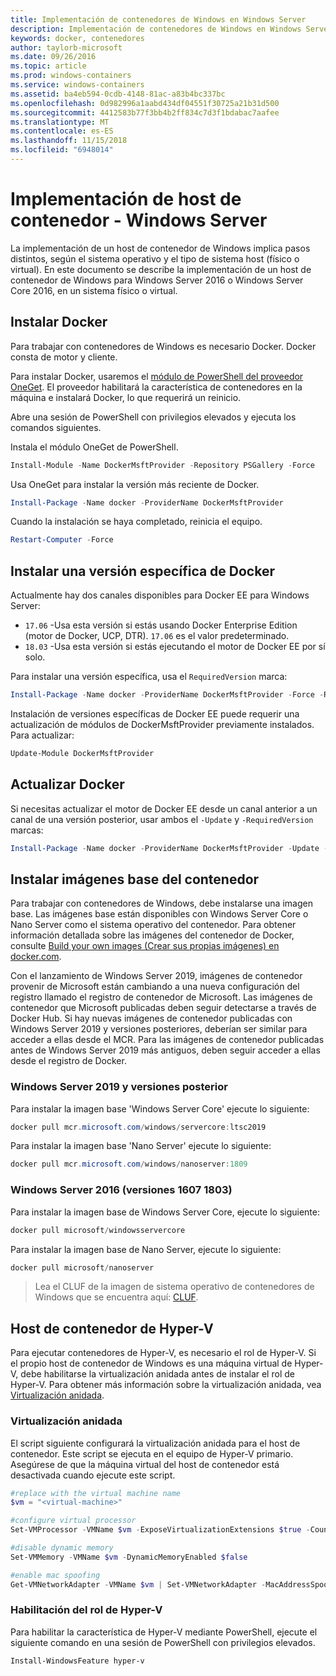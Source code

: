 ```yaml
---
title: Implementación de contenedores de Windows en Windows Server
description: Implementación de contenedores de Windows en Windows Server
keywords: docker, contenedores
author: taylorb-microsoft
ms.date: 09/26/2016
ms.topic: article
ms.prod: windows-containers
ms.service: windows-containers
ms.assetid: ba4eb594-0cdb-4148-81ac-a83b4bc337bc
ms.openlocfilehash: 0d982996a1aabd434df04551f30725a21b31d500
ms.sourcegitcommit: 4412583b77f3bb4b2ff834c7d3f1bdabac7aafee
ms.translationtype: MT
ms.contentlocale: es-ES
ms.lasthandoff: 11/15/2018
ms.locfileid: "6948014"
---
```

# <a name="container-host-deployment---windows-server"></a>Implementación de host de contenedor - Windows Server

La implementación de un host de contenedor de Windows implica pasos distintos, según el sistema operativo y el tipo de sistema host (físico o virtual). En este documento se describe la implementación de un host de contenedor de Windows para Windows Server 2016 o Windows Server Core 2016, en un sistema físico o virtual.

## <a name="install-docker"></a>Instalar Docker

Para trabajar con contenedores de Windows es necesario Docker. Docker consta de motor y cliente. 

Para instalar Docker, usaremos el [módulo de PowerShell del proveedor OneGet](https://github.com/OneGet/MicrosoftDockerProvider). El proveedor habilitará la característica de contenedores en la máquina e instalará Docker, lo que requerirá un reinicio. 

Abre una sesión de PowerShell con privilegios elevados y ejecuta los comandos siguientes.

Instala el módulo OneGet de PowerShell.

```PowerShell
Install-Module -Name DockerMsftProvider -Repository PSGallery -Force
```

Usa OneGet para instalar la versión más reciente de Docker.

```PowerShell
Install-Package -Name docker -ProviderName DockerMsftProvider
```

Cuando la instalación se haya completado, reinicia el equipo.

```PowerShell
Restart-Computer -Force
```

## <a name="install-a-specific-version-of-docker"></a>Instalar una versión específica de Docker

Actualmente hay dos canales disponibles para Docker EE para Windows Server:

* `17.06` -Usa esta versión si estás usando Docker Enterprise Edition (motor de Docker, UCP, DTR). `17.06` es el valor predeterminado.
* `18.03` -Usa esta versión si estás ejecutando el motor de Docker EE por sí solo.

Para instalar una versión específica, usa el `RequiredVersion` marca:

```PowerShell
Install-Package -Name docker -ProviderName DockerMsftProvider -Force -RequiredVersion 18.03
```

Instalación de versiones específicas de Docker EE puede requerir una actualización de módulos de DockerMsftProvider previamente instalados. Para actualizar:

```PowerShell
Update-Module DockerMsftProvider
```

## <a name="update-docker"></a>Actualizar Docker

Si necesitas actualizar el motor de Docker EE desde un canal anterior a un canal de una versión posterior, usar ambos el `-Update` y `-RequiredVersion` marcas:

```PowerShell
Install-Package -Name docker -ProviderName DockerMsftProvider -Update -Force -RequiredVersion 18.03
```

## <a name="install-base-container-images"></a>Instalar imágenes base del contenedor

Para trabajar con contenedores de Windows, debe instalarse una imagen base. Las imágenes base están disponibles con Windows Server Core o Nano Server como el sistema operativo del contenedor. Para obtener información detallada sobre las imágenes del contenedor de Docker, consulte [Build your own images (Crear sus propias imágenes) en docker.com](https://docs.docker.com/engine/tutorials/dockerimages/).

Con el lanzamiento de Windows Server 2019, imágenes de contenedor provenir de Microsoft están cambiando a una nueva configuración del registro llamado el registro de contenedor de Microsoft. Las imágenes de contenedor que Microsoft publicadas deben seguir detectarse a través de Docker Hub. Si hay nuevas imágenes de contenedor publicadas con Windows Server 2019 y versiones posteriores, deberían ser similar para acceder a ellas desde el MCR. Para las imágenes de contenedor publicadas antes de Windows Server 2019 más antiguos, deben seguir acceder a ellas desde el registro de Docker.

### <a name="windows-server-2019-and-newer"></a>Windows Server 2019 y versiones posterior

Para instalar la imagen base 'Windows Server Core' ejecute lo siguiente:

```PowerShell
docker pull mcr.microsoft.com/windows/servercore:ltsc2019
```

Para instalar la imagen base 'Nano Server' ejecute lo siguiente:

```PowerShell
docker pull mcr.microsoft.com/windows/nanoserver:1809
```

### <a name="windows-server-2016-versions-1607-1803"></a>Windows Server 2016 (versiones 1607 1803)

Para instalar la imagen base de Windows Server Core, ejecute lo siguiente:

```PowerShell
docker pull microsoft/windowsservercore
```

Para instalar la imagen base de Nano Server, ejecute lo siguiente:

```PowerShell
docker pull microsoft/nanoserver
```

> Lea el CLUF de la imagen de sistema operativo de contenedores de Windows que se encuentra aquí: [CLUF](../images-eula.md).

## <a name="hyper-v-container-host"></a>Host de contenedor de Hyper-V

Para ejecutar contenedores de Hyper-V, es necesario el rol de Hyper-V. Si el propio host de contenedor de Windows es una máquina virtual de Hyper-V, debe habilitarse la virtualización anidada antes de instalar el rol de Hyper-V. Para obtener más información sobre la virtualización anidada, vea [Virtualización anidada]( https://msdn.microsoft.com/en-us/virtualization/hyperv_on_windows/user_guide/nesting).

### <a name="nested-virtualization"></a>Virtualización anidada

El script siguiente configurará la virtualización anidada para el host de contenedor. Este script se ejecuta en el equipo de Hyper-V primario. Asegúrese de que la máquina virtual del host de contenedor está desactivada cuando ejecute este script.

```PowerShell
#replace with the virtual machine name
$vm = "<virtual-machine>"

#configure virtual processor
Set-VMProcessor -VMName $vm -ExposeVirtualizationExtensions $true -Count 2

#disable dynamic memory
Set-VMMemory -VMName $vm -DynamicMemoryEnabled $false

#enable mac spoofing
Get-VMNetworkAdapter -VMName $vm | Set-VMNetworkAdapter -MacAddressSpoofing On
```

### <a name="enable-the-hyper-v-role"></a>Habilitación del rol de Hyper-V

Para habilitar la característica de Hyper-V mediante PowerShell, ejecute el siguiente comando en una sesión de PowerShell con privilegios elevados.

```PowerShell
Install-WindowsFeature hyper-v
```
